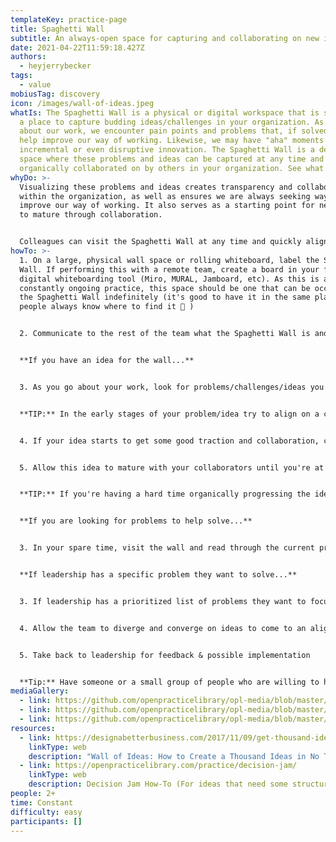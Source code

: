 ```yaml
---
templateKey: practice-page
title: Spaghetti Wall
subtitle: An always-open space for capturing and collaborating on new ideas
date: 2021-04-22T11:59:18.427Z
authors:
  - heyjerrybecker
tags:
  - value
mobiusTag: discovery
icon: /images/wall-of-ideas.jpeg
whatIs: The Spaghetti Wall is a physical or digital workspace that is set up as
  a place to capture budding ideas/challenges in your organization. As we go
  about our work, we encounter pain points and problems that, if solved, would
  help improve our way of working. Likewise, we may have "aha" moments for a
  incremental or even disruptive innovation. The Spaghetti Wall is a designated
  space where these problems and ideas can be captured at any time and
  organically collaborated on by others in your organization. See what sticks!
whyDo: >-
  Visualizing these problems and ideas creates transparency and collaboration
  within the organization, as well as ensures we are always seeking ways to
  improve our way of working. It also serves as a starting point for new ideas
  to mature through collaboration. 


  Colleagues can visit the Spaghetti Wall at any time and quickly align on current problems and ideas the rest of the organization is capturing and working on. This not only promotes transparency, but colleagues can also  naturally gravitate toward the problems they are drawn to and help mature the idea by adding clarifying questions and ideas to the wall. This gives your problem-solvers and dreamers an outlet to utilize their skillset to help drive organizational impact as well as strengthen your culture of innovation and collaboration. Collaboration for the win!!
howTo: >-
  1. On a large, physical wall space or rolling whiteboard, label the Spaghetti
  Wall. If performing this with a remote team, create a board in your favorite
  digital whiteboarding tool (Miro, MURAL, Jamboard, etc). As this is a
  constantly ongoing practice, this space should be one that can be occupied by
  the Spaghetti Wall indefinitely (it's good to have it in the same place so
  people always know where to find it 🙂 )


  2. Communicate to the rest of the team what the Spaghetti Wall is and where to find it. Encourage colleagues to add ideas/challenges to the board, 1-per stickie note.


  **If you have an idea for the wall...**


  3. As you go about your work, look for problems/challenges/ideas you think the rest of the team might want to collaborate on. Add those ideas to the Spaghetti Wall in a space separate from existing stickies. Reach out to individuals you think might be able to add value and ask them to add thoughts.


  **TIP:** In the early stages of your problem/idea try to align on a clearly-articulated problem statement and customer/user segment. You want to communicate as early as possible what problem you're trying to solve, and who has that problem. Then, create a solution statement that is worded in a way that it clearly solves the problem statement you aligned on. 


  4. If your idea starts to get some good traction and collaboration, consider refining the ideas with dot-voting to hone in on the solution collaborators think has the most potential for success. Refine this idea by adding some specifics.


  5. Allow this idea to mature with your collaborators until you're at a point where you feel you have a strong enough idea that you want to rapidly prototype it for validation. At that point, create a Lean Canvas or pitch deck to take to leadership for feedback.


  **TIP:** If you're having a hard time organically progressing the idea, try a more structured approach like a [Decision Jam](https://openpracticelibrary.com/practice/decision-jam/) to help outline steps to move the idea along.


  **If you are looking for problems to help solve...**


  3. In your spare time, visit the wall and read through the current problems/ideas present. If any interest you, feel free to add stickies near it with questions/ideas you may have to help it mature. Suggest follow-on practices to run such as dot-voting to converge on ideas, or solution-sketching to visualize potential solutions. Keep visiting the wall in your spare time to continue driving the idea forward!


  **If leadership has a specific problem they want to solve...**


  3. If leadership has a prioritized list of problems they want to focus on, take one and add it to a dedicated section of the Spaghetti Wall just for high-pri leadership challenges.


  4. Allow the team to diverge and converge on ideas to come to an aligned solution to experiment with


  5. Take back to leadership for feedback & possible implementation


  **Tip:** Have someone or a small group of people who are willing to help manage the Spaghetti Wall itself. This includes taking leadership challenges and adding them to that area of the board, as well as reaching out to collaborators to take mature ideas off the board (as they progress to development) and remove stale ideas that haven't been progressed in a wile (don't worry - if the idea becomes valid again, someone will add it back 🙂 )
mediaGallery:
  - link: https://github.com/openpracticelibrary/opl-media/blob/master/images/Spaghetti%20Wall%202.jpeg?raw=true
  - link: https://github.com/openpracticelibrary/opl-media/blob/master/images/Wall-of-Ideas-1--1024x571.jpeg
  - link: https://github.com/openpracticelibrary/opl-media/blob/master/Spaghetti%20Wall%203.png?raw=true
resources:
  - link: https://designabetterbusiness.com/2017/11/09/get-thousand-ideas-no-time/
    linkType: web
    description: "Wall of Ideas: How to Create a Thousand Ideas in No Time"
  - link: https://openpracticelibrary.com/practice/decision-jam/
    linkType: web
    description: Decision Jam How-To (For ideas that need some structure to progress)
people: 2+
time: Constant
difficulty: easy
participants: []
---
```

